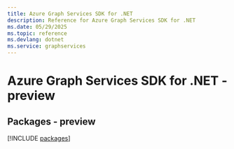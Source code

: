 ```yaml
---
title: Azure Graph Services SDK for .NET
description: Reference for Azure Graph Services SDK for .NET
ms.date: 05/29/2025
ms.topic: reference
ms.devlang: dotnet
ms.service: graphservices
---
```

# Azure Graph Services SDK for .NET - preview
## Packages - preview
[!INCLUDE [packages](graph-services-index.md)]